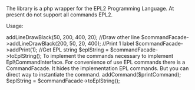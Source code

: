 The library is a php wrapper for the EPL2 Programming Language. At present do not support all commands EPL2.

Usage:

<?php
use Epl\Command\CommandFacade;

$commandFacade = mew CommandFacade();
//Draw new line
$commandFacade->addLineDrawBlack(50, 200, 400, 20);
//Draw other line
$commandFacade->addLineDrawBlack(200, 50, 20, 400);
//Print 1 label
$commandFacade->addPrint(1);
//Get EPL string
$eplString = $commandFacade->toEplString();


To implement the commands necessary to implement Epl\CommandInterface.

For convenience of use EPL commands there is a CommandFacade. It hides the implementation EPL commands.
But you can direct way to instantiate the command.

<?php
use Epl\Command\PrintCommand;
use Epl\Command\CommandFacade;

$commandFacade = mew CommandFacade();
$printCommand = new PrintCommand(1);
$commandFacade->addCommand($printCommand);
$eplString = $commandFacade->toEplString();
